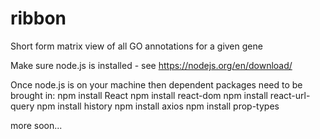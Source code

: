 # ribbon
Short form matrix view of all GO annotations for a given gene

Make sure node.js is installed - see https://nodejs.org/en/download/

Once node.js is on your machine then dependent packages need to be brought in:
npm install React
npm install react-dom
npm install react-url-query
npm install history
npm install axios
npm install prop-types

more soon...
